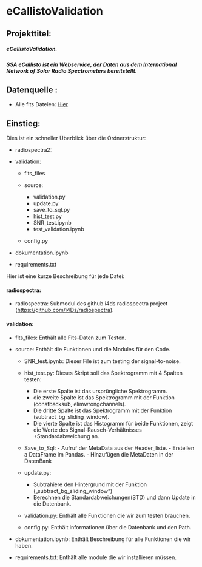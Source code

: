 # eCallistoValidation

## Projekttitel:
##### eCallistoValidation.

##### SSA eCallisto ist ein Webservice, der Daten aus dem International Network of Solar Radio Spectrometers bereitstellt.

## Datenquelle :
- Alle fits Dateien: [Hier](http://soleil80.cs.technik.fhnw.ch/solarradio/data/2002-20yy_Callisto/)


## Einstieg:
Dies ist ein schneller Überblick über die Ordnerstruktur:

- radiospectra2:
- validation:
    
    - fits_files
    - source:
        - validation.py
        - update.py
        - save_to_sql.py
        - hist_test.py
        - SNR_test.ipynb
        - test_validation.ipynb
        
    - config.py
    
- dokumentation.ipynb
- requirements.txt

Hier ist eine kurze Beschreibung für jede Datei:

#### radiospectra: 

- radiospectra: Submodul des github i4ds radiospectra project (https://github.com/i4Ds/radiospectra).

#### validation:

- fits_files: Enthält alle Fits-Daten zum Testen.

- source: Enthält die Funktionen und die Modules für den Code.
    - SNR_test.ipynb: Dieser File ist zum testing der signal-to-noise.
    
    - hist_test.py: Dieses Skript soll das Spektrogramm mit 4 Spalten testen:
        - Die erste Spalte ist das ursprüngliche Spektrogramm.
        - die zweite Spalte ist das Spektrogramm mit der Funktion (constbacksub, elimwrongchannels).
        - Die dritte Spalte ist das Spektrogramm mit der Funktion (subtract_bg_sliding_window).
        - Die vierte Spalte ist das Histogramm für beide Funktionen, zeigt die Werte des Signal-Rausch-Verhältnisses +Standardabweichung an.

    - Save_to_Sql:
          - Aufruf der MetaData aus der Header_liste.
          - Erstellen a DataFrame im Pandas.
          - Hinzufügen die MetaDaten in der DatenBank

    - update.py:
      - Subtrahiere den Hintergrund mit der Funktion („subtract_bg_sliding_window“)
      - Berechnen die Standardabweichungen(STD) und dann Update in die Datenbank.


    - validation.py: Enthält alle Funktionen die wir zum testen brauchen.
    
    - config.py: Enthält informationen über die Datenbank und den Path.

- dokumentation.ipynb: Enthält Beschreibung für alle Funktionen die wir haben.

- requirements.txt: Enthält alle module die wir installieren müssen.
